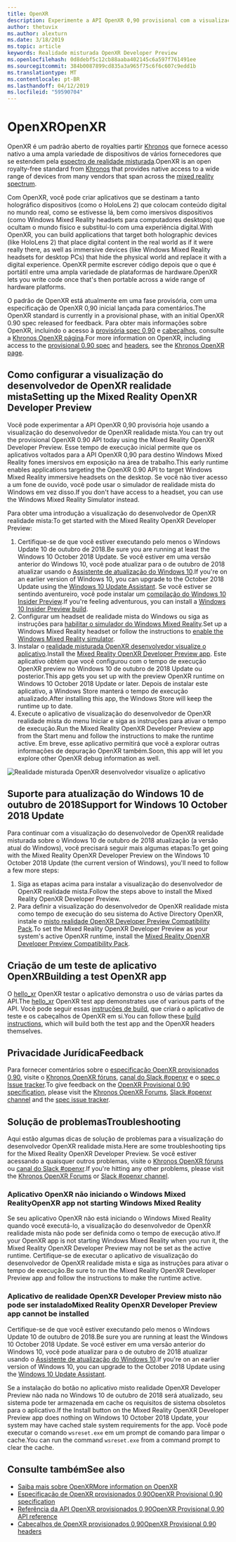 ```yaml
---
title: OpenXR
description: Experimente a API OpenXR 0,90 provisional com a visualização do desenvolvedor de OpenXR realidade mista.
author: thetuvix
ms.author: alexturn
ms.date: 3/18/2019
ms.topic: article
keywords: Realidade misturada OpenXR Developer Preview
ms.openlocfilehash: 0d8debf5c12cb88aaba402145c6a597f761491ee
ms.sourcegitcommit: 384b0087899cd835a3a965f75c6f6c607c9edd1b
ms.translationtype: MT
ms.contentlocale: pt-BR
ms.lasthandoff: 04/12/2019
ms.locfileid: "59590704"
---
```

# <a name="openxr"></a><span data-ttu-id="f1188-104">OpenXR</span><span class="sxs-lookup"><span data-stu-id="f1188-104">OpenXR</span></span>

<span data-ttu-id="f1188-105">OpenXR é um padrão aberto de royalties partir [Khronos](https://www.khronos.org/) que fornece acesso nativo a uma ampla variedade de dispositivos de vários fornecedores que se estendem pela [espectro de realidade misturada](mixed-reality.md).</span><span class="sxs-lookup"><span data-stu-id="f1188-105">OpenXR is an open royalty-free standard from [Khronos](https://www.khronos.org/) that provides native access to a wide range of devices from many vendors that span across the [mixed reality spectrum](mixed-reality.md).</span></span>

<span data-ttu-id="f1188-106">Com OpenXR, você pode criar aplicativos que se destinam a tanto holográfico dispositivos (como o HoloLens 2) que colocam conteúdo digital no mundo real, como se estivesse lá, bem como imersivos dispositivos (como Windows Mixed Reality headsets para computadores desktops) que ocultam o mundo físico e substituí-lo com uma experiência digital.</span><span class="sxs-lookup"><span data-stu-id="f1188-106">With OpenXR, you can build applications that target both holographic devices (like HoloLens 2) that place digital content in the real world as if it were really there, as well as immersive devices (like Windows Mixed Reality headsets for desktop PCs) that hide the physical world and replace it with a digital experience.</span></span>  <span data-ttu-id="f1188-107">OpenXR permite escrever código depois que o que é portátil entre uma ampla variedade de plataformas de hardware.</span><span class="sxs-lookup"><span data-stu-id="f1188-107">OpenXR lets you write code once that's then portable across a wide range of hardware platforms.</span></span>

<span data-ttu-id="f1188-108">O padrão de OpenXR está atualmente em uma fase provisória, com uma especificação de OpenXR 0,90 inicial lançada para comentários.</span><span class="sxs-lookup"><span data-stu-id="f1188-108">The OpenXR standard is currently in a provisional phase, with an initial OpenXR 0.90 spec released for feedback.</span></span>  <span data-ttu-id="f1188-109">Para obter mais informações sobre OpenXR, incluindo o acesso à [provisória spec 0,90](https://www.khronos.org/registry/OpenXR/specs/0.90/html/xrspec.html) e [cabeçalhos](https://github.com/KhronosGroup/OpenXR-Docs/tree/master/include/openxr), consulte a [Khronos OpenXR página](https://www.khronos.org/openxr/).</span><span class="sxs-lookup"><span data-stu-id="f1188-109">For more information on OpenXR, including access to the [provisional 0.90 spec](https://www.khronos.org/registry/OpenXR/specs/0.90/html/xrspec.html) and [headers](https://github.com/KhronosGroup/OpenXR-Docs/tree/master/include/openxr), see the [Khronos OpenXR page](https://www.khronos.org/openxr/).</span></span>

## <a name="setting-up-the-mixed-reality-openxr-developer-preview"></a><span data-ttu-id="f1188-110">Como configurar a visualização do desenvolvedor de OpenXR realidade mista</span><span class="sxs-lookup"><span data-stu-id="f1188-110">Setting up the Mixed Reality OpenXR Developer Preview</span></span>

<span data-ttu-id="f1188-111">Você pode experimentar a API OpenXR 0,90 provisória hoje usando a visualização do desenvolvedor de OpenXR realidade mista.</span><span class="sxs-lookup"><span data-stu-id="f1188-111">You can try out the provisional OpenXR 0.90 API today using the Mixed Reality OpenXR Developer Preview.</span></span>  <span data-ttu-id="f1188-112">Esse tempo de execução inicial permite que os aplicativos voltados para a API OpenXR 0,90 para destino Windows Mixed Reality fones imersivos em exposição na área de trabalho.</span><span class="sxs-lookup"><span data-stu-id="f1188-112">This early runtime enables applications targeting the OpenXR 0.90 API to target Windows Mixed Reality immersive headsets on the desktop.</span></span>  <span data-ttu-id="f1188-113">Se você não tiver acesso a um fone de ouvido, você pode usar o simulador de realidade mista do Windows em vez disso.</span><span class="sxs-lookup"><span data-stu-id="f1188-113">If you don't have access to a headset, you can use the Windows Mixed Reality Simulator instead.</span></span>

<span data-ttu-id="f1188-114">Para obter uma introdução a visualização do desenvolvedor de OpenXR realidade mista:</span><span class="sxs-lookup"><span data-stu-id="f1188-114">To get started with the Mixed Reality OpenXR Developer Preview:</span></span>

1. <span data-ttu-id="f1188-115">Certifique-se de que você estiver executando pelo menos o Windows Update 10 de outubro de 2018.</span><span class="sxs-lookup"><span data-stu-id="f1188-115">Be sure you are running at least the Windows 10 October 2018 Update.</span></span>  <span data-ttu-id="f1188-116">Se você estiver em uma versão anterior do Windows 10, você pode atualizar para o de outubro de 2018 atualizar usando o [Assistente de atualização do Windows 10](https://www.microsoft.com/en-us/software-download/windows10).</span><span class="sxs-lookup"><span data-stu-id="f1188-116">If you're on an earlier version of Windows 10, you can upgrade to the October 2018 Update using the [Windows 10 Update Assistant](https://www.microsoft.com/en-us/software-download/windows10).</span></span>  <span data-ttu-id="f1188-117">Se você estiver se sentindo aventureiro, você pode instalar um [compilação do Windows 10 Insider Preview](https://insider.windows.com).</span><span class="sxs-lookup"><span data-stu-id="f1188-117">If you're feeling adventurous, you can install a [Windows 10 Insider Preview build](https://insider.windows.com).</span></span>
1. <span data-ttu-id="f1188-118">Configurar um headset de realidade mista do Windows ou siga as instruções para [habilitar o simulador do Windows Mixed Reality](using-the-windows-mixed-reality-simulator.md).</span><span class="sxs-lookup"><span data-stu-id="f1188-118">Set up a Windows Mixed Reality headset or follow the instructions to [enable the Windows Mixed Reality simulator](using-the-windows-mixed-reality-simulator.md).</span></span>
1. <span data-ttu-id="f1188-119">Instalar o [realidade misturada OpenXR desenvolvedor visualize o aplicativo](https://www.microsoft.com/store/productId/9n5cvvl23qbt).</span><span class="sxs-lookup"><span data-stu-id="f1188-119">Install the [Mixed Reality OpenXR Developer Preview app](https://www.microsoft.com/store/productId/9n5cvvl23qbt).</span></span>  <span data-ttu-id="f1188-120">Este aplicativo obtém que você configurou com o tempo de execução OpenXR preview no Windows 10 de outubro de 2018 Update ou posterior.</span><span class="sxs-lookup"><span data-stu-id="f1188-120">This app gets you set up with the preview OpenXR runtime on Windows 10 October 2018 Update or later.</span></span>  <span data-ttu-id="f1188-121">Depois de instalar este aplicativo, a Windows Store manterá o tempo de execução atualizado.</span><span class="sxs-lookup"><span data-stu-id="f1188-121">After installing this app, the Windows Store will keep the runtime up to date.</span></span>
1. <span data-ttu-id="f1188-122">Execute o aplicativo de visualização do desenvolvedor de OpenXR realidade mista do menu Iniciar e siga as instruções para ativar o tempo de execução.</span><span class="sxs-lookup"><span data-stu-id="f1188-122">Run the Mixed Reality OpenXR Developer Preview app from the Start menu and follow the instructions to make the runtime active.</span></span>  <span data-ttu-id="f1188-123">Em breve, esse aplicativo permitirá que você a explorar outras informações de depuração OpenXR também.</span><span class="sxs-lookup"><span data-stu-id="f1188-123">Soon, this app will let you explore other OpenXR debug information as well.</span></span>

![Realidade misturada OpenXR desenvolvedor visualize o aplicativo](images/mixed-reality-openxr-developer-preview.png)

## <a name="support-for-windows-10-october-2018-update"></a><span data-ttu-id="f1188-125">Suporte para atualização do Windows 10 de outubro de 2018</span><span class="sxs-lookup"><span data-stu-id="f1188-125">Support for Windows 10 October 2018 Update</span></span>

<span data-ttu-id="f1188-126">Para continuar com a visualização do desenvolvedor de OpenXR realidade misturada sobre o Windows 10 de outubro de 2018 atualização (a versão atual do Windows), você precisará seguir mais algumas etapas:</span><span class="sxs-lookup"><span data-stu-id="f1188-126">To get going with the Mixed Reality OpenXR Developer Preview on the Windows 10 October 2018 Update (the current version of Windows), you'll need to follow a few more steps:</span></span>

1. <span data-ttu-id="f1188-127">Siga as etapas acima para instalar a visualização do desenvolvedor de OpenXR realidade mista.</span><span class="sxs-lookup"><span data-stu-id="f1188-127">Follow the steps above to install the Mixed Reality OpenXR Developer Preview.</span></span>
1. <span data-ttu-id="f1188-128">Para definir a visualização do desenvolvedor de OpenXR realidade mista como tempo de execução do seu sistema do Active Directory OpenXR, instale o [misto realidade OpenXR Developer Preview Compatibility Pack](https://aka.ms/openxr-compat).</span><span class="sxs-lookup"><span data-stu-id="f1188-128">To set the Mixed Reality OpenXR Developer Preview as your system's active OpenXR runtime, install the [Mixed Reality OpenXR Developer Preview Compatibility Pack](https://aka.ms/openxr-compat).</span></span>

## <a name="building-a-test-openxr-app"></a><span data-ttu-id="f1188-129">Criação de um teste de aplicativo OpenXR</span><span class="sxs-lookup"><span data-stu-id="f1188-129">Building a test OpenXR app</span></span>

<span data-ttu-id="f1188-130">O [hello_xr](https://github.com/KhronosGroup/OpenXR-SDK/tree/master/src/tests/hello_xr) OpenXR testar o aplicativo demonstra o uso de várias partes da API.</span><span class="sxs-lookup"><span data-stu-id="f1188-130">The [hello_xr](https://github.com/KhronosGroup/OpenXR-SDK/tree/master/src/tests/hello_xr) OpenXR test app demonstrates use of various parts of the API.</span></span>  <span data-ttu-id="f1188-131">Você pode seguir essas [instruções de build](https://github.com/KhronosGroup/OpenXR-SDK/blob/master/BUILDING.md), que criará o aplicativo de teste e os cabeçalhos de OpenXR em si.</span><span class="sxs-lookup"><span data-stu-id="f1188-131">You can follow these [build instructions](https://github.com/KhronosGroup/OpenXR-SDK/blob/master/BUILDING.md), which will build both the test app and the OpenXR headers themselves.</span></span>

## <a name="feedback"></a><span data-ttu-id="f1188-132">Privacidade Jurídica</span><span class="sxs-lookup"><span data-stu-id="f1188-132">Feedback</span></span>

<span data-ttu-id="f1188-133">Para fornecer comentários sobre o [especificação OpenXR provisionados 0,90](https://www.khronos.org/registry/OpenXR/specs/0.90/html/xrspec.html), visite o [Khronos OpenXR fóruns](https://community.khronos.org/c/openxr), [canal do Slack #openxr](https://khr.io/slack) e o [spec o Issue tracker](https://github.com/KhronosGroup/OpenXR-Docs/issues).</span><span class="sxs-lookup"><span data-stu-id="f1188-133">To give feedback on the [OpenXR Provisional 0.90 specification](https://www.khronos.org/registry/OpenXR/specs/0.90/html/xrspec.html), please visit the [Khronos OpenXR Forums](https://community.khronos.org/c/openxr), [Slack #openxr channel](https://khr.io/slack) and the [spec issue tracker](https://github.com/KhronosGroup/OpenXR-Docs/issues).</span></span>

## <a name="troubleshooting"></a><span data-ttu-id="f1188-134">Solução de problemas</span><span class="sxs-lookup"><span data-stu-id="f1188-134">Troubleshooting</span></span>

<span data-ttu-id="f1188-135">Aqui estão algumas dicas de solução de problemas para a visualização do desenvolvedor OpenXR realidade mista.</span><span class="sxs-lookup"><span data-stu-id="f1188-135">Here are some troubleshooting tips for the Mixed Reality OpenXR Developer Preview.</span></span>  <span data-ttu-id="f1188-136">Se você estiver acessando a quaisquer outros problemas, visite o [Khronos OpenXR fóruns](https://community.khronos.org/c/openxr) ou [canal do Slack #openxr](https://khr.io/slack).</span><span class="sxs-lookup"><span data-stu-id="f1188-136">If you're hitting any other problems, please visit the [Khronos OpenXR Forums](https://community.khronos.org/c/openxr) or [Slack #openxr channel](https://khr.io/slack).</span></span>

### <a name="openxr-app-not-starting-windows-mixed-reality"></a><span data-ttu-id="f1188-137">Aplicativo OpenXR não iniciando o Windows Mixed Reality</span><span class="sxs-lookup"><span data-stu-id="f1188-137">OpenXR app not starting Windows Mixed Reality</span></span>

<span data-ttu-id="f1188-138">Se seu aplicativo OpenXR não está iniciando o Windows Mixed Reality quando você executá-lo, a visualização do desenvolvedor de OpenXR realidade mista não pode ser definida como o tempo de execução ativo.</span><span class="sxs-lookup"><span data-stu-id="f1188-138">If your OpenXR app is not starting Windows Mixed Reality when you run it, the Mixed Reality OpenXR Developer Preview may not be set as the active runtime.</span></span>  <span data-ttu-id="f1188-139">Certifique-se de executar o aplicativo de visualização do desenvolvedor de OpenXR realidade mista e siga as instruções para ativar o tempo de execução.</span><span class="sxs-lookup"><span data-stu-id="f1188-139">Be sure to run the Mixed Reality OpenXR Developer Preview app and follow the instructions to make the runtime active.</span></span>

### <a name="mixed-reality-openxr-developer-preview-app-cannot-be-installed"></a><span data-ttu-id="f1188-140">Aplicativo de realidade OpenXR Developer Preview misto não pode ser instalado</span><span class="sxs-lookup"><span data-stu-id="f1188-140">Mixed Reality OpenXR Developer Preview app cannot be installed</span></span> 

<span data-ttu-id="f1188-141">Certifique-se de que você estiver executando pelo menos o Windows Update 10 de outubro de 2018.</span><span class="sxs-lookup"><span data-stu-id="f1188-141">Be sure you are running at least the Windows 10 October 2018 Update.</span></span>  <span data-ttu-id="f1188-142">Se você estiver em uma versão anterior do Windows 10, você pode atualizar para o de outubro de 2018 atualizar usando o [Assistente de atualização do Windows 10](https://www.microsoft.com/en-us/software-download/windows10).</span><span class="sxs-lookup"><span data-stu-id="f1188-142">If you're on an earlier version of Windows 10, you can upgrade to the October 2018 Update using the [Windows 10 Update Assistant](https://www.microsoft.com/en-us/software-download/windows10).</span></span>

<span data-ttu-id="f1188-143">Se a instalação do botão no aplicativo misto realidade OpenXR Developer Preview não nada no Windows 10 de outubro de 2018 será atualizado, seu sistema pode ter armazenada em cache os requisitos de sistema obsoletos para o aplicativo.</span><span class="sxs-lookup"><span data-stu-id="f1188-143">If the Install button on the Mixed Reality OpenXR Developer Preview app does nothing on Windows 10 October 2018 Update, your system may have cached stale system requirements for the app.</span></span>  <span data-ttu-id="f1188-144">Você pode executar o comando `wsreset.exe` em um prompt de comando para limpar o cache.</span><span class="sxs-lookup"><span data-stu-id="f1188-144">You can run the command `wsreset.exe` from a command prompt to clear the cache.</span></span>

## <a name="see-also"></a><span data-ttu-id="f1188-145">Consulte também</span><span class="sxs-lookup"><span data-stu-id="f1188-145">See also</span></span>

* [<span data-ttu-id="f1188-146">Saiba mais sobre OpenXR</span><span class="sxs-lookup"><span data-stu-id="f1188-146">More information on OpenXR</span></span>](https://www.khronos.org/openxr/)
* [<span data-ttu-id="f1188-147">Especificação de OpenXR provisionados 0,90</span><span class="sxs-lookup"><span data-stu-id="f1188-147">OpenXR Provisional 0.90 specification</span></span>](https://www.khronos.org/registry/OpenXR/specs/0.90/html/xrspec.html)
* [<span data-ttu-id="f1188-148">Referência da API OpenXR provisionados 0,90</span><span class="sxs-lookup"><span data-stu-id="f1188-148">OpenXR Provisional 0.90 API reference</span></span>](https://www.khronos.org/registry/OpenXR/specs/0.90/man/html/)
* [<span data-ttu-id="f1188-149">Cabeçalhos de OpenXR provisionados 0,90</span><span class="sxs-lookup"><span data-stu-id="f1188-149">OpenXR Provisional 0.90 headers</span></span>](https://github.com/KhronosGroup/OpenXR-Docs/tree/master/include/openxr)
